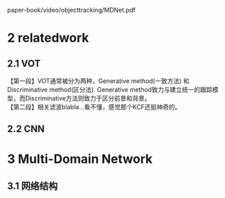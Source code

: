 paper-book/video/objecttracking/MDNet.pdf

# 2 relatedwork
## 2.1 VOT
【第一段】VOT通常被分为两种，Generative method(一致方法) 和 Discriminative method(区分法). Generative method致力与建立统一的跟踪模型，而Discriminative方法则致力于区分前景和背景。  
【第二段】相关滤波blabla...看不懂，感觉那个KCF还挺神奇的。
## 2.2 CNN
# 3 Multi-Domain Network
## 3.1 网络结构

